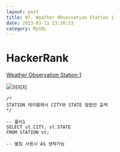 ```yaml
---
layout: post
title: 07. Weather Observation Station 1
date: 2023-03-11 23:20:23 
category: MySQL
---
```


# HackerRank 
[Weather Observation Station 1](https://www.hackerrank.com/challenges/weather-observation-station-1/problem?isFullScreen=true)    

![이미지](https://s3.amazonaws.com/hr-challenge-images/9336/1449345840-5f0a551030-Station.jpg)  

```MySQL
/*
STATION 테이블에서 CITY와 STATE 컬럼만 출력
*/

-- 풀이1
SELECT st.CITY, st.STATE
FROM STATION st;

-- 별칭 사용시 AS 생략가능
```
